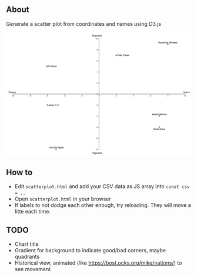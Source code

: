 ## About

Generate a scatter plot from coordinates and names using D3.js

![Sample image](sample.png)

## How to

- Edit `scatterplot.html` and add your CSV data as JS array into `const csv = ..`
- Open `scatterplot.html` in your browser
- If labels to not dodge each other enough, try reloading. They will move
  a litte each time.

## TODO

* Chart title
* Gradient for background to indicate good/bad corners, maybe quadrants
* Historical view, animated (like https://bost.ocks.org/mike/nations/) to see movement
